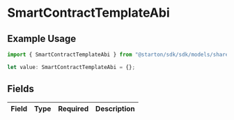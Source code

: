 # SmartContractTemplateAbi

## Example Usage

```typescript
import { SmartContractTemplateAbi } from "@starton/sdk/sdk/models/shared";

let value: SmartContractTemplateAbi = {};
```

## Fields

| Field       | Type        | Required    | Description |
| ----------- | ----------- | ----------- | ----------- |